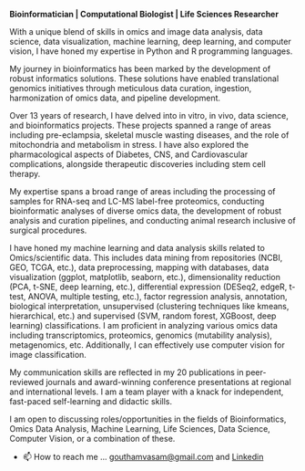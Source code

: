 **Bioinformatician | Computational Biologist | Life Sciences Researcher**

With a unique blend of skills in omics and image data analysis, data science, data visualization, machine learning, deep learning, and computer vision, I have honed my expertise in Python and R programming languages.

My journey in bioinformatics has been marked by the development of robust informatics solutions. These solutions have enabled translational genomics initiatives through meticulous data curation, ingestion, harmonization of omics data, and pipeline development.

Over 13 years of research, I have delved into in vitro, in vivo, data science, and bioinformatics projects. These projects spanned a range of areas including pre-eclampsia, skeletal muscle wasting diseases, and the role of mitochondria and metabolism in stress. I have also explored the pharmacological aspects of Diabetes, CNS, and Cardiovascular complications, alongside therapeutic discoveries including stem cell therapy.

My expertise spans a broad range of areas including the processing of samples for RNA-seq and LC-MS label-free proteomics, conducting bioinformatic analyses of diverse omics data, the development of robust analysis and curation pipelines, and conducting animal research inclusive of surgical procedures.

I have honed my machine learning and data analysis skills related to Omics/scientific data. This includes data mining from repositories (NCBI, GEO, TCGA, etc.), data preprocessing, mapping with databases, data visualization (ggplot, matplotlib, seaborn, etc.), dimensionality reduction (PCA, t-SNE, deep learning, etc.), differential expression (DESeq2, edgeR, t-test, ANOVA, multiple testing, etc.), factor regression analysis, annotation, biological interpretation, unsupervised (clustering techniques like kmeans, hierarchical, etc.) and supervised (SVM, random forest, XGBoost, deep learning) classifications. I am proficient in analyzing various omics data including transcriptomics, proteomics, genomics (mutability analysis), metagenomics, etc. Additionally, I can effectively use computer vision for image classification.

My communication skills are reflected in my 20 publications in peer-reviewed journals and award-winning conference presentations at regional and international levels. I am a team player with a knack for independent, fast-paced self-learning and didactic skills.

I am open to discussing roles/opportunities in the fields of Bioinformatics, Omics Data Analysis, Machine Learning, Life Sciences, Data Science, Computer Vision, or a combination of these.
- 📫 How to reach me ... [gouthamvasam@gmail.com](mailto:gouthamvasam@gmail.com) and [Linkedin](https://www.linkedin.com/in/goutham-vasam-404a221a/)
